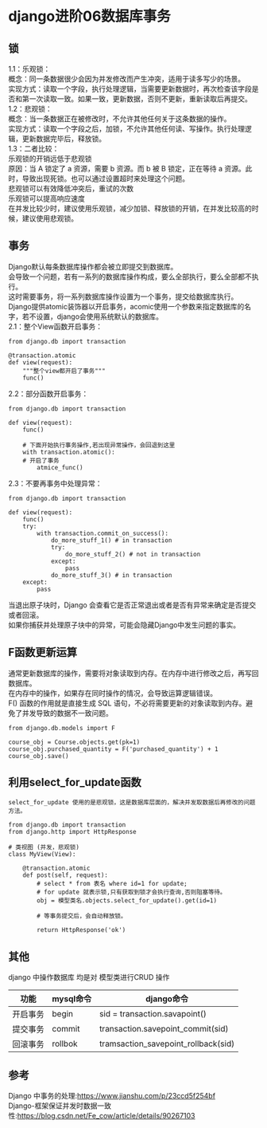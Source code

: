 # django进阶06数据库事务
## 锁  
1.1：乐观锁：  
概念：同一条数据很少会因为并发修改而产生冲突，适用于读多写少的场景。  
实现方式：读取一个字段，执行处理逻辑，当需要更新数据时，再次检查该字段是否和第一次读取一致。如果一致，更新数据，否则不更新，重新读取后再提交。  
1.2：悲观锁：  
概念：当一条数据正在被修改时，不允许其他任何关于这条数据的操作。  
实现方式：读取一个字段之后，加锁，不允许其他任何读、写操作。执行处理逻辑，更新数据完毕后，释放锁。  
1.3：二者比较：  
乐观锁的开销远低于悲观锁  
原因：当 A 锁定了 a 资源，需要 b 资源。而 b 被 B 锁定，正在等待 a 资源。此时，导致出现死锁。也可以通过设置超时来处理这个问题。  
悲观锁可以有效降低冲突后，重试的次数  
乐观锁可以提高响应速度  
在并发比较少时，建议使用乐观锁，减少加锁、释放锁的开销，在并发比较高的时候，建议使用悲观锁。  
  
## 事务  
Django默认每条数据库操作都会被立即提交到数据库。  
会导致一个问题，若有一系列的数据库操作构成，要么全部执行，要么全部都不执行。  
这时需要事务，将一系列数据库操作设置为一个事务，提交给数据库执行。  
Django提供atomic装饰器以开启事务，acomic使用一个参数来指定数据库的名字，若不设置，django会使用系统默认的数据库。  
2.1：整个View函数开启事务：  
```
from django.db import transaction  
  
@transaction.atomic  
def view(request):  
	"""整个view都开启了事务"""  
    func()  
```
2.2：部分函数开启事务：  
```
from django.db import transaction  
  
def view(request):  
    func()  
	  
	# 下面开始执行事务操作,若出现异常操作，会回退到这里  
    with transaction.atomic():  
	# 开启了事务  
        atmice_func()  
```
2.3：不要再事务中处理异常：  
```
from django.db import transaction  
  
def view(request):  
    func()  
    try:  
        with transaction.commit_on_success():  
            do_more_stuff_1() # in transaction  
            try:  
                do_more_stuff_2() # not in transaction  
            except:  
                pass  
            do_more_stuff_3() # in transaction  
    except:  
        pass  
```
当退出原子块时，Django 会查看它是否正常退出或者是否有异常来确定是否提交或者回滚。  
如果你捕获并处理原子块中的异常，可能会隐藏Django中发生问题的事实。  
  
## F函数更新运算  
通常更新数据库的操作，需要将对象读取到内存。在内存中进行修改之后，再写回数据库。  
在内存中的操作，如果存在同时操作的情况，会导致运算逻辑错误。  
F() 函数的作用就是直接生成 SQL 语句，不必将需要更新的对象读取到内存。避免了并发导致的数据不一致问题。  
```
from django.db.models import F  
  
course_obj = Course.objects.get(pk=1)  
course_obj.purchased_quantity = F('purchased_quantity') + 1  
course_obj.save()  
```
## 利用select_for_update函数  
```
select_for_update 使用的是悲观锁，这是数据库层面的，解决并发取数据后再修改的问题方法。  
  
from django.db import transaction  
from django.http import HttpResponse  
  
# 类视图 (并发，悲观锁)  
class MyView(View):  
      
    @transaction.atomic  
    def post(self, request):  
        # select * from 表名 where id=1 for update;    
        # for update 就表示锁,只有获取到锁才会执行查询,否则阻塞等待。  
        obj = 模型类名.objects.select_for_update().get(id=1)  
          
        # 等事务提交后，会自动释放锁。  
          
        return HttpResponse('ok')  
```

## 其他  
django 中操作数据库 均是对 模型类进行CRUD 操作  

| 功能 | mysql命令 | django命令 |
| --- | --- | --- |
| 开启事务 | begin | sid = transaction.savapoint() |
| 提交事务 | commit | transaction.savepoint_commit(sid) |
| 回滚事务 | rollbok | tramsaction\_savepoint\_rollback(sid) |

## 参考  
Django 中事务的处理:https://www.jianshu.com/p/23ccd5f254bf  
Django-框架保证并发时数据一致性:https://blog.csdn.net/Fe_cow/article/details/90267103  
